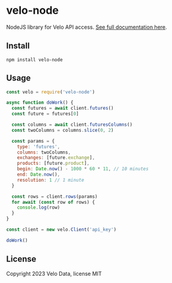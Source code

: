 # velo-node
NodeJS library for Velo API access. [See full documentation here](https://velodata.gitbook.io/velo-data-api/nodejs).

## Install
```
npm install velo-node
```

## Usage
```javascript
const velo = require('velo-node')

async function doWork() {
  const futures = await client.futures()
  const future = futures[0]

  const columns = await client.futuresColumns()
  const twoColumns = columns.slice(0, 2)

  const params = {
    type: 'futures',
    columns: twoColumns,
    exchanges: [future.exchange],
    products: [future.product],
    begin: Date.now() - 1000 * 60 * 11, // 10 minutes
    end: Date.now(),
    resolution: 1 // 1 minute
  }

  const rows = client.rows(params)
  for await (const row of rows) {
    console.log(row)
  }
}

const client = new velo.Client('api_key')

doWork()
```

## License
Copyright 2023 Velo Data, license MIT
